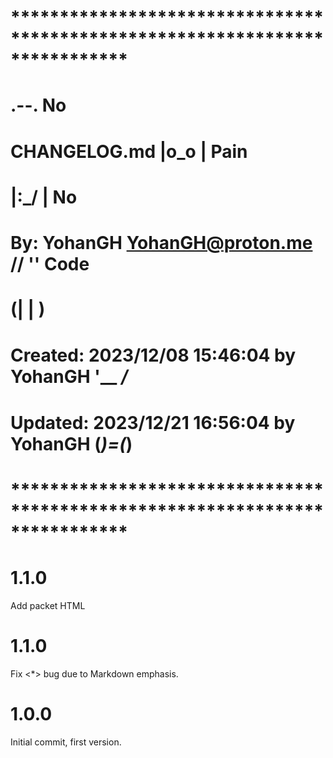 # **************************************************************************** #
#                                                                              #
#                                                         .--.    No           #
#    CHANGELOG.md                                        |o_o |    Pain        #
#                                                        |:_/ |     No         #
#    By: YohanGH <YohanGH@proton.me>                    //    ''     Code      #
#                                                      (|     | )              #
#    Created: 2023/12/08 15:46:04 by YohanGH           '__   _/_               #
#    Updated: 2023/12/21 16:56:04 by YohanGH          (___)=(___)              #
#                                                                              #
# **************************************************************************** #

# 1.1.0

Add packet HTML

# 1.1.0

Fix <*> bug due to Markdown emphasis.

# 1.0.0

Initial commit, first version.
